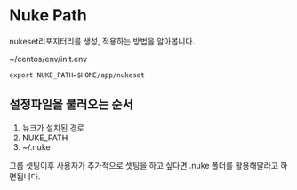 # Nuke Path
nukeset리포지터리를 생성, 적용하는 방법을 알아봅니다.

~/centos/env/init.env
```
export NUKE_PATH=$HOME/app/nukeset
```

## 설정파일을 불러오는 순서
1. 뉴크가 설치된 경로
1. NUKE_PATH
1. ~/.nuke

그룹 셋팅이후 사용자가 추가적으로 셋팅을 하고 싶다면 .nuke 폴더를 활용해달라고 하면됩니다.
